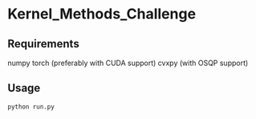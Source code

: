 # Kernel_Methods_Challenge

## Requirements

numpy
torch (preferably with CUDA support)
cvxpy (with OSQP support)

## Usage

`python run.py`